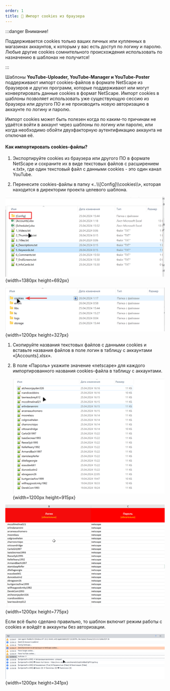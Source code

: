 ```yaml
---
order: 1
title: 🍪 Импорт сookies из браузера
---
```


:::danger Внимание!

Поддерживается cookies только ваших личных или купленных в магазинах аккаунтов, к которым у вас есть доступ по логину и паролю. Любые другие cookies сомнительного происхождения использовать по назначению в шаблонах не получится!

:::

Шаблоны **YouTube-Uploader, YouTube-Manager и YouTube-Poster** поддерживают импорт cookies-файлов в формате NetScape из браузеров и других программ, которые поддерживают или могут конвертировать данные cookies в формат NetScape. Импорт cookies в шаблоны позволяет использовать уже существующую сессию из браузера или другого ПО и не производить новую авторизацию в аккаунте по логину и паролю.

Импорт cookies может быть полезен когда по каким-то причинам не удаётся войти в аккаунт через шаблоны по логину или паролю, или когда необходимо обойти двухфакторную аутентификацию аккаунта не отключая её.

#### **Как импортировать cookies-файлы?**

1. Экспортируйте cookies из браузера или другого ПО в формате NetScape и сохраните их в виде текстовых файлов с расширением «.txt», где один текстовый файл с данными cookies - это один канал YouTube.

2. Перенесите cookies-файлы в папку «..\\\\\[Config\]\\\\cookies\\\\», которая находится в директории проекта целевого шаблона.

![](./import-youtube-cookies.png){width=1380px height=692px}

![](./import-youtube-cookies-2.png){width=1200px height=327px}



1. Скопируйте названия текстовых файлов с данными cookies и вставьте названия файлов в поле логин в таблицу с аккаунтами «\[Accounts\].xlsx».

2. В поле «Пароль» укажите значение «netscape» для каждого импортированного названия cookies-файла в таблицу с аккаунтами.

   ![](./import-youtube-cookies-3.png){width=1200px height=915px}

![](./import-youtube-cookies-4.png){width=1200px height=775px}

Если всё было сделано правильно, то шаблон включит режим работы с cookies и войдёт в аккаунты без авторизации.

![](./import-youtube-cookies-5.png){width=1200px height=341px}